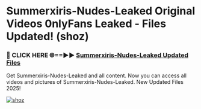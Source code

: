 # Summerxiris-Nudes-Leaked Original Videos 0nlyFans Leaked - Files Updated! (shoz)

<h3>🔴 CLICK HERE 🌐==►► <a href="https://tinyurl.com/yc6ubb5a" rel="nofollow">Summerxiris-Nudes-Leaked Updated Files</a></h3>

Get Summerxiris-Nudes-Leaked and all content. Now you can access all videos and pictures of Summerxiris-Nudes-Leaked. New Updated Files 2025!

[![shoz](https://i.imgur.com/7eu0CRL.gif)](https://tinyurl.com/yc6ubb5a)
